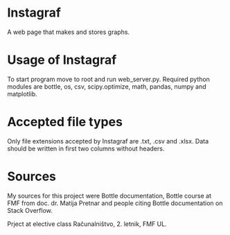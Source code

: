 # Instagraf
A web page that makes and stores graphs.

# Usage of Instagraf
To start program move to root and run web_server.py.
Required python modules are bottle, os, csv, scipy.optimize, math, pandas, numpy and matplotlib.

# Accepted file types
Only file extensions accepted by Instagraf are .txt, .csv and .xlsx. 
Data should be written in first two columns without headers.

# Sources
My sources for this project were Bottle documentation, 
Bottle course at FMF from doc. dr. Matija Pretnar and people citing Bottle documentation on Stack Overflow.

Prject at elective class Računalništvo, 2. letnik, FMF UL.